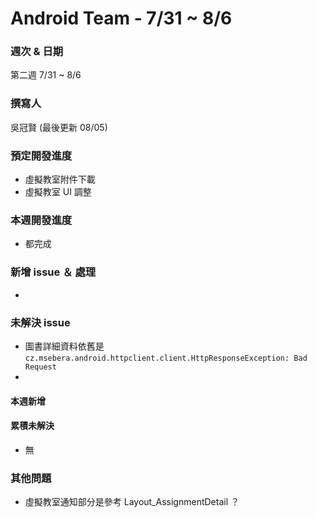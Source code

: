 # Android Team - 7/31 ~ 8/6

### 週次 & 日期
第二週 7/31 ~ 8/6

### 撰寫人
吳冠賢 (最後更新 08/05)

### 預定開發進度
* 虛擬教室附件下載
* 虛擬教室 UI 調整


### 本週開發進度

* 都完成

### 新增 issue ＆ 處理
* 

### 未解決 issue
* 圖書詳細資料依舊是```cz.msebera.android.httpclient.client.HttpResponseException: Bad Request```
* 

#### 本週新增

#### 累積未解決
* 無

### 其他問題
* 虛擬教室通知部分是參考 Layout_AssignmentDetail ？